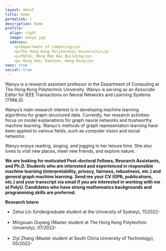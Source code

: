 ```yaml
---
layout: about
title: Home
permalink: /
description: Home
profile:
  align: right
  image: wanyu.jpg
  address: 
    <p>Department of Computing</p>
    <p>The Hong Kong Polytechnic University</p>
    <p>PQ741, Mong Man Wai Building</p>
    <p> Hung Hom, Kowloon, Hong Kong</p>
news: true
social: true
---
```

Wanyu is a research assistant professor in the Department of Computing at The Hong Kong Polytechnic University. Wanyu is serving as an Associate Editor for IEEE Transactions on Neural Networks and Learning Systems (TNNLS).

Wanyu’s main research interest is in developing machine learning algorithms for graph-structured data. Currently, her research activities focus on model explanations for graph neural networks and trustworthy machine learning. Wanyu's methods of graph representation learning have been applied to various fields, such as computer vision and social networks.

Wanyu enjoys reading, singing, and jogging in her leisure time. She also loves to visit new places, meet new friends, and explore nature.
<br>

<p> <strong>We are looking for motivated Post-doctoral Fellows, Research Assistants, and Ph.D. Students who are interested and experienced in responsible machine learning (interpretability, privacy, fairness, robustness, etc.) and general graph machine learning. Send me your CV (GPA, publications, etc.) and your transcript via email if you are interested in working with me at PolyU. Candidates who have strong mathematics backgrounds and programming skills are preferred.</strong>
<br>

<p> <strong>Research Intern</strong>

<ul class="square">
  <li>Zehui Lin (Undergraduate student at the University of Sydney), 11/2022-</li>
<br>
<li>Mingxuan Ouyang (Master student at The Hong Kong Polytechnic University), 07/2022-</li>
<br>
<li>Ziyi Zhang (Master student at South China University of Technology), 05/2022-</li>
<br>

